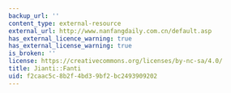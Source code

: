 ```yaml
---
backup_url: ''
content_type: external-resource
external_url: http://www.nanfangdaily.com.cn/default.asp
has_external_licence_warning: true
has_external_license_warning: true
is_broken: ''
license: https://creativecommons.org/licenses/by-nc-sa/4.0/
title: Jianti::Fanti
uid: f2caac5c-8b2f-4bd3-9bf2-bc2493909202
---
```

